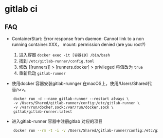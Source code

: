 # gitlab ci
## FAQ
* ContainerStart: Error response from daemon: Cannot link to a non running container:XXX， mount: permission denied (are you root?)
	1. 进入容器 `docker exec -it [容器ID] /bin/bash` 
	2. 找到 `/etc/gitlab-runner/config.toml`
	3. 修改 [[runners]]  > [runners.docker] > privileged 将值改为 `true`
	4. 重新启动 `gitlab-runner`

* 使用docker 容器安装gitlab-runnger 在macOS上，使用/Users/Shared代替/srv。

```docker  
	docker run -d --name gitlab-runner --restart always \
  	-v /Users/Shared/gitlab-runner/config:/etc/gitlab-runner \
  	-v /var/run/docker.sock:/var/run/docker.sock \
  	gitlab/gitlab-runner:latest
```

* 进入gitlab-runner 容器中注册gitlab 对应的项目

```bash
	docker run --rm -t -i -v /Users/Shared/gitlab-runner/config:/etc/gitlab-runner gitlab/gitlab-runner register
```